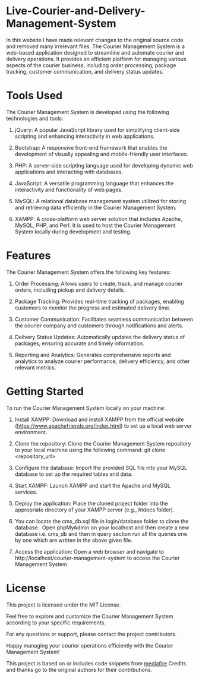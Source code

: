 # Live-Courier-and-Delivery-Management-System

In this website I have made relevant changes to the original source code and removed many irrelevant files. The Courier Management System is a web-based application designed to streamline and automate courier and delivery operations. It provides an efficient platform for managing various aspects of the courier business, including order processing, package tracking, customer communication, and delivery status updates.

# Tools Used
The Courier Management System is developed using the following technologies and tools:

1. jQuery: A popular JavaScript library used for simplifying client-side scripting and enhancing interactivity in web applications.

2. Bootstrap: A responsive front-end framework that enables the development of visually appealing and mobile-friendly user interfaces.

3. PHP: A server-side scripting language used for developing dynamic web applications and interacting with databases.

4. JavaScript: A versatile programming language that enhances the interactivity and functionality of web pages.

5. MySQL: A relational database management system utilized for storing and retrieving data efficiently in the Courier Management System.

6. XAMPP: A cross-platform web server solution that includes Apache, MySQL, PHP, and Perl. It is used to host the Courier Management System locally during development and testing.

# Features
The Courier Management System offers the following key features:

1. Order Processing: Allows users to create, track, and manage courier orders, including pickup and delivery details.

2. Package Tracking: Provides real-time tracking of packages, enabling customers to monitor the progress and estimated delivery time.

3. Customer Communication: Facilitates seamless communication between the courier company and customers through notifications and alerts.

4. Delivery Status Updates: Automatically updates the delivery status of packages, ensuring accurate and timely information.

5. Reporting and Analytics: Generates comprehensive reports and analytics to analyze courier performance, delivery efficiency, and other relevant metrics.

# Getting Started
To run the Courier Management System locally on your machine:

1. Install XAMPP: Download and install XAMPP from the official website (https://www.apachefriends.org/index.html) to set up a local web server environment.

2. Clone the repository: Clone the Courier Management System repository to your local machine using the following command: git clone <repository_url>

3. Configure the database: Import the provided SQL file into your MySQL database to set up the required tables and data.

4. Start XAMPP: Launch XAMPP and start the Apache and MySQL services.

5. Deploy the application: Place the cloned project folder into the appropriate directory of your XAMPP server (e.g., htdocs folder).

6. You can locate the cms_db.sql file in login/database folder to clone the database . Open phpMyAdmin on your localhost and then create a new database i.e. cms_db and then in query section run all the queries one by one which are written in the above given file.

7. Access the application: Open a web browser and navigate to http://localhost/courier-management-system to access the Courier Management System

# License
This project is licensed under the MIT License.

Feel free to explore and customize the Courier Management System according to your specific requirements.

For any questions or support, please contact the project contributors.

Happy managing your courier operations efficiently with the Courier Management System!

This project is based on or includes code snippets from [mediafire](https://www.mediafire.com/file/70lpc1cfbx1fdhr/GO-Courier.rar/file) Credits and thanks go to the original authors for their contributions.
